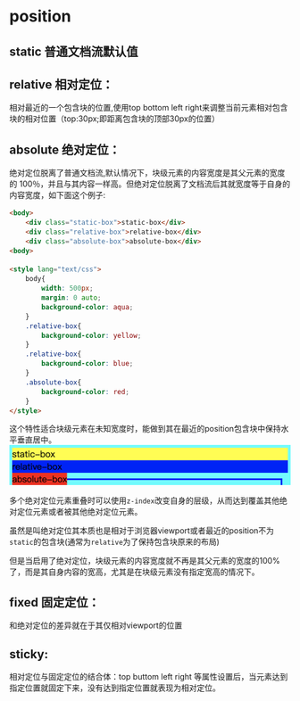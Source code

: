 # position
## static 普通文档流默认值
## relative 相对定位：
相对最近的一个包含块的位置,使用top bottom left right来调整当前元素相对包含块的相对位置（top:30px;即距离包含块的顶部30px的位置）
## absolute 绝对定位：
绝对定位脱离了普通文档流,默认情况下，块级元素的内容宽度是其父元素的宽度的 100％，并且与其内容一样高。但绝对定位脱离了文档流后其就宽度等于自身的内容宽度，如下面这个例子:
```html
<body>
    <div class="static-box">static-box</div>
    <div class="relative-box">relative-box</div>
    <div class="absolute-box">absolute-box</div>
<body>

<style lang="text/css">
    body{
        width: 500px;
        margin: 0 auto;
        background-color: aqua;
    }
    .relative-box{
        background-color: yellow;
    }
    .relative-box{
        background-color: blue;
    }
    .absolute-box{
        background-color: red;
    }
</style>
```
这个特性适合块级元素在未知宽度时，能做到其在最近的position包含块中保持水平垂直居中。
![结果](../css/example/asset/absolute.png "结果")

多个绝对定位元素重叠时可以使用```z-index```改变自身的层级，从而达到覆盖其他绝对定位元素或者被其他绝对定位元素。

虽然是叫绝对定位其本质也是相对于浏览器viewport或者最近的position不为```static```的包含块(通常为```relative```为了保持包含块原来的布局)

但是当启用了绝对定位，块级元素的内容宽度就不再是其父元素的宽度的100%了，而是其自身内容的宽高，尤其是在块级元素没有指定宽高的情况下。

## fixed 固定定位：
和绝对定位的差异就在于其仅相对viewport的位置

## sticky:
相对定位与固定定位的结合体：top buttom left right 等属性设置后，当元素达到指定位置就固定下来，没有达到指定位置就表现为相对定位。
